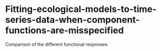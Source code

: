 # Fitting-ecological-models-to-time-series-data-when-component-functions-are-misspecified

Comparison of the different functional responses.
